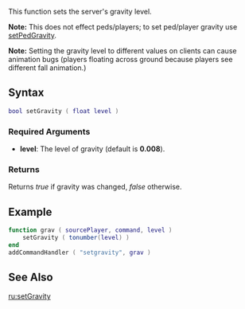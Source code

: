 This function sets the server's gravity level.

**Note:** This does not effect peds/players; to set ped/player gravity use [setPedGravity](/setPedGravity.md "wikilink").

**Note:** Setting the gravity level to different values on clients can cause animation bugs (players floating across ground because players see different fall animation.)

Syntax
------

``` lua
bool setGravity ( float level )
```

### Required Arguments

-   **level**: The level of gravity (default is **0.008**).

### Returns

Returns *true* if gravity was changed, *false* otherwise.

Example
-------

``` lua
function grav ( sourcePlayer, command, level )
    setGravity ( tonumber(level) )
end
addCommandHandler ( "setgravity", grav )
```

See Also
--------

[ru:setGravity](/ru:setGravity.md "wikilink")
